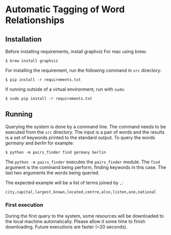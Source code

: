 # Automatic Tagging of Word Relationships

## Installation

Before installing requirements, install graphviz
For mac using brew: 

    $ brew install graphviz

For installing the requirement, run the following command in `src` directory:
    
    $ pip install -r requirements.txt
    
If running outside of a virtual environment, run with `sudo`:

    $ sudo pip install -r requirements.txt
    
## Running

Querying the system is done by a command line. The command needs to be executed from the `src` directory. The input is a pair of words and the results is a set of keywords printed to the standard output. To query the words _germany_ and _berlin_ for example:

    $ python -m pairs_finder find germany berlin
    
The `python -m pairs_finder` executes the `pairs_finder` module. The `find` argument is the command being perform, finding keywords in this case. The last two arguments the words being queried.

The expected example will be a list of terms joined by `,`:

`city,capital,largest,known,located,centre,also,listen,one,national`

 
 
### First execution

During the first query to the system, some resources will be downloaded to the local machine automatically. Please allow it some time to finish downloading. Future executions are faster (~20 seconds).  